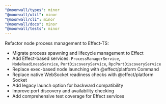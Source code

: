 ```yaml
---
"@moonwall/types": minor
"@moonwall/util": minor
"@moonwall/cli": minor
"@moonwall/docs": minor
"@moonwall/tests": minor
---
```


Refactor node process management to Effect-TS:
- Migrate process spawning and lifecycle management to Effect
- Add Effect-based services: `ProcessManagerService`, `NodeReadinessService`, `PortDiscoveryService`, `RpcPortDiscoveryService`
- Replace exec-based node launching with @effect/platform Command
- Replace native WebSocket readiness checks with @effect/platform Socket
- Add legacy launch option for backward compatibility
- Improve port discovery and availability checking
- Add comprehensive test coverage for Effect services
